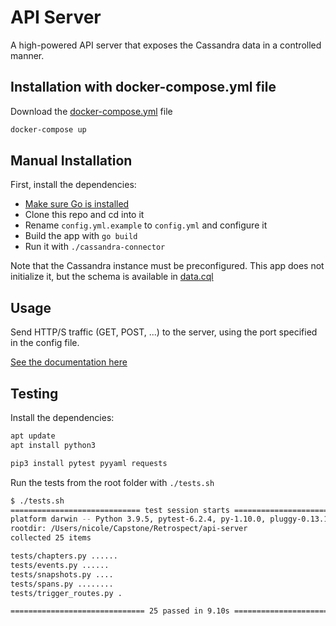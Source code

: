 # API Server

A high-powered API server that exposes the Cassandra data in a controlled manner.

## Installation with docker-compose.yml file

Download the [docker-compose.yml](https://github.com/Team-Retrospect/docker-files) file

```sh
docker-compose up
```

## Manual Installation

First, install the dependencies:
- [Make sure Go is installed](https://www.digitalocean.com/community/tutorials/how-to-install-go-on-debian-10)
- Clone this repo and cd into it
- Rename `config.yml.example` to `config.yml` and configure it
- Build the app with `go build`
- Run it with `./cassandra-connector`

Note that the Cassandra instance must be preconfigured. This app does not initialize it, but the schema is available in [data.cql](./data.cql)

## Usage

Send HTTP/S traffic (GET, POST, ...) to the server, using the port specified in the config file.

[See the documentation here](https://retrospect-api.api-docs.io/0.9.0/)

## Testing

Install the dependencies:

```sh
apt update
apt install python3
```

```sh
pip3 install pytest pyyaml requests
```

Run the tests from the root folder with `./tests.sh`

```sh
$ ./tests.sh
============================= test session starts ==============================
platform darwin -- Python 3.9.5, pytest-6.2.4, py-1.10.0, pluggy-0.13.1
rootdir: /Users/nicole/Capstone/Retrospect/api-server
collected 25 items

tests/chapters.py ......                                                 [ 24%]
tests/events.py ......                                                   [ 48%]
tests/snapshots.py ....                                                  [ 64%]
tests/spans.py ........                                                  [ 96%]
tests/trigger_routes.py .                                                [100%]

============================== 25 passed in 9.10s ==============================
```
